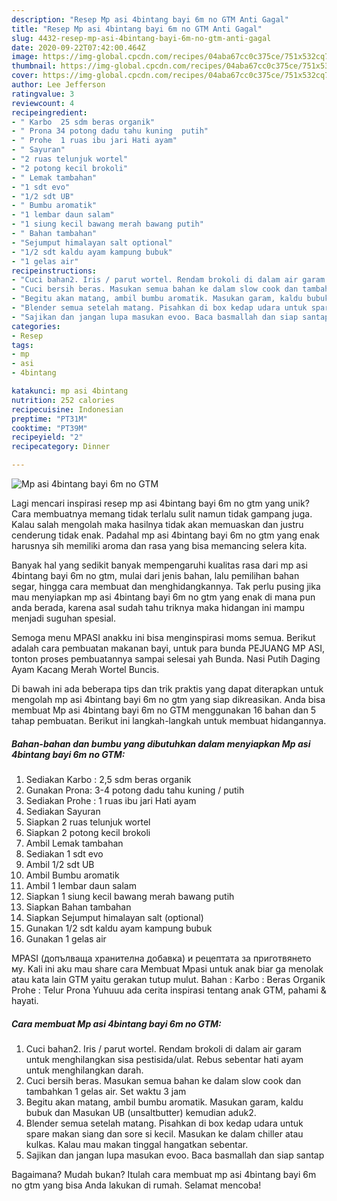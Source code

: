 ```yaml
---
description: "Resep Mp asi 4bintang bayi 6m no GTM Anti Gagal"
title: "Resep Mp asi 4bintang bayi 6m no GTM Anti Gagal"
slug: 4432-resep-mp-asi-4bintang-bayi-6m-no-gtm-anti-gagal
date: 2020-09-22T07:42:00.464Z
image: https://img-global.cpcdn.com/recipes/04aba67cc0c375ce/751x532cq70/mp-asi-4bintang-bayi-6m-no-gtm-foto-resep-utama.jpg
thumbnail: https://img-global.cpcdn.com/recipes/04aba67cc0c375ce/751x532cq70/mp-asi-4bintang-bayi-6m-no-gtm-foto-resep-utama.jpg
cover: https://img-global.cpcdn.com/recipes/04aba67cc0c375ce/751x532cq70/mp-asi-4bintang-bayi-6m-no-gtm-foto-resep-utama.jpg
author: Lee Jefferson
ratingvalue: 3
reviewcount: 4
recipeingredient:
- " Karbo  25 sdm beras organik"
- " Prona 34 potong dadu tahu kuning  putih"
- " Prohe  1 ruas ibu jari Hati ayam"
- " Sayuran"
- "2 ruas telunjuk wortel"
- "2 potong kecil brokoli"
- " Lemak tambahan"
- "1 sdt evo"
- "1/2 sdt UB"
- " Bumbu aromatik"
- "1 lembar daun salam"
- "1 siung kecil bawang merah bawang putih"
- " Bahan tambahan"
- "Sejumput himalayan salt optional"
- "1/2 sdt kaldu ayam kampung bubuk"
- "1 gelas air"
recipeinstructions:
- "Cuci bahan2. Iris / parut wortel. Rendam brokoli di dalam air garam untuk menghilangkan sisa pestisida/ulat. Rebus sebentar hati ayam untuk menghilangkan darah."
- "Cuci bersih beras. Masukan semua bahan ke dalam slow cook dan tambahkan 1 gelas air. Set waktu 3 jam"
- "Begitu akan matang, ambil bumbu aromatik. Masukan garam, kaldu bubuk dan Masukan UB (unsaltbutter) kemudian aduk2."
- "Blender semua setelah matang. Pisahkan di box kedap udara untuk spare makan siang dan sore si kecil. Masukan ke dalam chiller atau kulkas. Kalau mau makan tinggal hangatkan sebentar."
- "Sajikan dan jangan lupa masukan evoo. Baca basmallah dan siap santap"
categories:
- Resep
tags:
- mp
- asi
- 4bintang

katakunci: mp asi 4bintang 
nutrition: 252 calories
recipecuisine: Indonesian
preptime: "PT31M"
cooktime: "PT39M"
recipeyield: "2"
recipecategory: Dinner

---
```



![Mp asi 4bintang bayi 6m no GTM](https://img-global.cpcdn.com/recipes/04aba67cc0c375ce/751x532cq70/mp-asi-4bintang-bayi-6m-no-gtm-foto-resep-utama.jpg)

Lagi mencari inspirasi resep mp asi 4bintang bayi 6m no gtm yang unik? Cara membuatnya memang tidak terlalu sulit namun tidak gampang juga. Kalau salah mengolah maka hasilnya tidak akan memuaskan dan justru cenderung tidak enak. Padahal mp asi 4bintang bayi 6m no gtm yang enak harusnya sih memiliki aroma dan rasa yang bisa memancing selera kita.

Banyak hal yang sedikit banyak mempengaruhi kualitas rasa dari mp asi 4bintang bayi 6m no gtm, mulai dari jenis bahan, lalu pemilihan bahan segar, hingga cara membuat dan menghidangkannya. Tak perlu pusing jika mau menyiapkan mp asi 4bintang bayi 6m no gtm yang enak di mana pun anda berada, karena asal sudah tahu triknya maka hidangan ini mampu menjadi suguhan spesial.

Semoga menu MPASI anakku ini bisa menginspirasi moms semua. Berikut adalah cara pembuatan makanan bayi, untuk para bunda PEJUANG MP ASI, tonton proses pembuatannya sampai selesai yah Bunda. Nasi Putih Daging Ayam Kacang Merah Wortel Buncis.


Di bawah ini ada beberapa tips dan trik praktis yang dapat diterapkan untuk mengolah mp asi 4bintang bayi 6m no gtm yang siap dikreasikan. Anda bisa membuat Mp asi 4bintang bayi 6m no GTM menggunakan 16 bahan dan 5 tahap pembuatan. Berikut ini langkah-langkah untuk membuat hidangannya.

<!--inarticleads1-->

##### Bahan-bahan dan bumbu yang dibutuhkan dalam menyiapkan Mp asi 4bintang bayi 6m no GTM:

1. Sediakan  Karbo : 2,5 sdm beras organik
1. Gunakan  Prona: 3-4 potong dadu tahu kuning / putih
1. Sediakan  Prohe : 1 ruas ibu jari Hati ayam
1. Sediakan  Sayuran
1. Siapkan 2 ruas telunjuk wortel
1. Siapkan 2 potong kecil brokoli
1. Ambil  Lemak tambahan
1. Sediakan 1 sdt evo
1. Ambil 1/2 sdt UB
1. Ambil  Bumbu aromatik
1. Ambil 1 lembar daun salam
1. Siapkan 1 siung kecil bawang merah bawang putih
1. Siapkan  Bahan tambahan
1. Siapkan Sejumput himalayan salt (optional)
1. Gunakan 1/2 sdt kaldu ayam kampung bubuk
1. Gunakan 1 gelas air


MPASI (допълваща хранителна добавка) и рецептата за приготвянето му. Kali ini aku mau share cara Membuat Mpasi untuk anak biar ga menolak atau kata lain GTM yaitu gerakan tutup mulut. Bahan : Karbo : Beras Organik Prohe : Telur Prona Yuhuuu ada cerita inspirasi tentang anak GTM, pahami &amp; hayati. 

<!--inarticleads2-->

##### Cara membuat Mp asi 4bintang bayi 6m no GTM:

1. Cuci bahan2. Iris / parut wortel. Rendam brokoli di dalam air garam untuk menghilangkan sisa pestisida/ulat. Rebus sebentar hati ayam untuk menghilangkan darah.
1. Cuci bersih beras. Masukan semua bahan ke dalam slow cook dan tambahkan 1 gelas air. Set waktu 3 jam
1. Begitu akan matang, ambil bumbu aromatik. Masukan garam, kaldu bubuk dan Masukan UB (unsaltbutter) kemudian aduk2.
1. Blender semua setelah matang. Pisahkan di box kedap udara untuk spare makan siang dan sore si kecil. Masukan ke dalam chiller atau kulkas. Kalau mau makan tinggal hangatkan sebentar.
1. Sajikan dan jangan lupa masukan evoo. Baca basmallah dan siap santap




Bagaimana? Mudah bukan? Itulah cara membuat mp asi 4bintang bayi 6m no gtm yang bisa Anda lakukan di rumah. Selamat mencoba!

